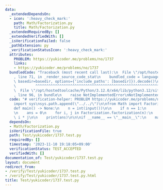 ```yaml
---
data:
  _extendedDependsOn:
  - icon: ':heavy_check_mark:'
    path: Math/Factorization.py
    title: Math/Factorization.py
  _extendedRequiredBy: []
  _extendedVerifiedWith: []
  _isVerificationFailed: false
  _pathExtension: py
  _verificationStatusIcon: ':heavy_check_mark:'
  attributes:
    PROBLEM: https://yukicoder.me/problems/no/1737
    links:
    - https://yukicoder.me/problems/no/1737
  bundledCode: "Traceback (most recent call last):\n  File \"/opt/hostedtoolcache/Python/3.12.0/x64/lib/python3.12/site-packages/onlinejudge_verify/documentation/build.py\"\
    , line 71, in _render_source_code_stat\n    bundled_code = language.bundle(stat.path,\
    \ basedir=basedir, options={'include_paths': [basedir]}).decode()\n          \
    \         ^^^^^^^^^^^^^^^^^^^^^^^^^^^^^^^^^^^^^^^^^^^^^^^^^^^^^^^^^^^^^^^^^^^^^^^^^^^^^^^^^\n\
    \  File \"/opt/hostedtoolcache/Python/3.12.0/x64/lib/python3.12/site-packages/onlinejudge_verify/languages/python.py\"\
    , line 96, in bundle\n    raise NotImplementedError\nNotImplementedError\n"
  code: "# verification-helper: PROBLEM https://yukicoder.me/problems/no/1737\n\n\
    import sys\nsys.path.append(\"../../\")\n\nfrom Math import Factorization\n\n\
    def main() -> None:\n    n = int(input())\n\n    if n == 1:\n        exit(print(0))\n\
    \n    ans = 0\n    for i, j in Factorization.factorization(n):\n        ans +=\
    \ i * j\n\n    print(ans)\n\n\nif __name__ == \"__main__\":\n    main()"
  dependsOn:
  - Math/Factorization.py
  isVerificationFile: true
  path: Test/yukicoder/1737.test.py
  requiredBy: []
  timestamp: '2023-11-10 19:18:05+09:00'
  verificationStatus: TEST_ACCEPTED
  verifiedWith: []
documentation_of: Test/yukicoder/1737.test.py
layout: document
redirect_from:
- /verify/Test/yukicoder/1737.test.py
- /verify/Test/yukicoder/1737.test.py.html
title: Test/yukicoder/1737.test.py
---
```

